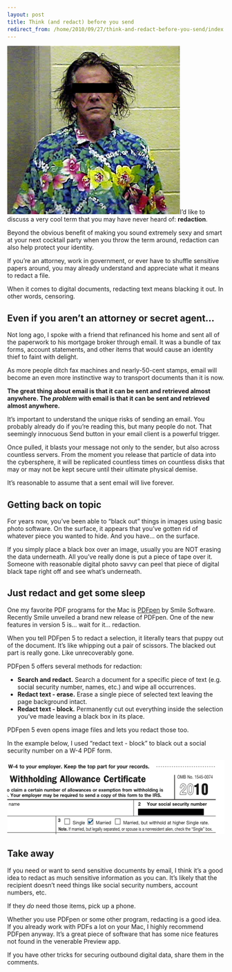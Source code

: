 ```yaml
---
layout: post
title: Think (and redact) before you send
redirect_from: /home/2010/09/27/think-and-redact-before-you-send/index.html
---
```

<p style="text-align: left;"><a href="/img/nick-nolte-mug-shot-2002-pe.png"><img class="size-full wp-image-1544 aligncenter" title="nick-nolte-mug-shot-2002-pe" src="/img/nick-nolte-mug-shot-2002-pe.png" alt="" width="400" height="389" /></a>I’d like to discuss a very cool term that you may have never heard of: <strong>redaction</strong>.</p>
<p style="text-align: left;">Beyond the obvious benefit of making you sound extremely sexy and smart at your next cocktail party when you throw the term around, redaction can also help protect your identity.</p>
<p>If you’re an attorney, work in government, or ever have to shuffle sensitive papers around, you may already understand and appreciate what it means to redact a file.</p>
<p>When it comes to digital documents, redacting text means blacking it out.  In other words, censoring.</p>
<h2 id="evenifyouarentanattorneyorsecretagent...">Even if you aren’t an attorney or secret agent…</h2>
<p>Not long ago, I spoke with a friend that refinanced his home and sent all of the paperwork to his mortgage broker through email. It was a bundle of tax forms, account statements, and other items that would cause an identity thief to faint with delight.</p>
<p>As more people ditch fax machines and nearly-50-cent stamps, email will become an even more instinctive way to transport documents than it is now.</p>
<p><strong>The great thing about email is that it can be sent and retrieved almost anywhere.  The </strong><em><strong>problem</strong></em><strong> with email is that it can be sent and retrieved almost anywhere.</strong></p>
<p>It’s important to understand the unique risks of sending an email.  You probably already do if you’re reading this, but many people do not. That seemingly innocuous Send button in your email client is a powerful trigger.</p>
<p>Once pulled, it blasts your message not only to the sender, but also across countless servers. From the moment you release that particle of data into the cybersphere, it will be replicated countless times on countless disks that may or may not be kept secure until their ultimate physical demise.</p>
<p>It’s reasonable to assume that a sent email will live forever.</p>
<h2 id="gettingbackontopic">Getting back on topic</h2>
<p>For years now, you’ve been able to “black out” things in images using basic photo software.  On the surface, it appears that you’ve gotten rid of whatever piece you wanted to hide.  And you have… on the surface.</p>
<p>If you simply place a black box over an image, usually you are NOT erasing the data underneath. All you’ve really done is put a piece of tape over it.  Someone with reasonable digital photo savvy can peel that piece of digital black tape right off and see what’s underneath.</p>
<h2>Just redact and get some sleep</h2>
<p>One my favorite PDF programs for the Mac is <a href="http://smilesoftware.com/PDFpen/">PDFpen</a> by Smile Software.  Recently Smile unveiled a brand new release of PDFpen. One of the new features in version 5 is… wait for it… redaction.</p>
<p>When you tell PDFpen 5 to redact a selection, it literally tears that puppy out of the document.  It’s like whipping out a pair of scissors.  The blacked out part is really gone. Like unrecoverably gone.</p>
<p>PDFpen 5 offers several methods for redaction:</p>
<ul>
<li><strong>Search and redact.</strong> Search a document for a specific piece of text (e.g. social security number, names, etc.) and wipe all occurrences.</li>
<li><strong>Redact text - erase.</strong> Erase a single piece of selected text leaving the page background intact.</li>
<li><strong>Redact text - block.</strong> Permanently cut out everything inside the selection you’ve made leaving a black box in its place.</li>
</ul>
<p>PDFpen 5 even opens image files and lets you redact those too.</p>
<p>In the example below, I used “redact text - block” to black out a social security number on a W-4 PDF form.</p>
<p><a href="/img/w4-pe.png"><img class="aligncenter size-full wp-image-1539" title="w4-pe" src="/img/w4-pe.png" alt="" width="544" height="171" /></a></p>
<h2>Take away</h2>
<p>If you need or want to send sensitive documents by email, I think it’s a good idea to redact as much sensitive information as you can.  It’s likely that the recipient doesn’t need things like social security numbers, account numbers, etc.</p>
<p>If they <em>do</em> need those items, pick up a phone.</p>
<p>Whether you use PDFpen or some other program, redacting is a good idea.  If you already work with PDFs a lot on your Mac, I highly recommend PDFpen anyway. It’s a great piece of software that has some nice features not found in the venerable Preview app.</p>
<p>If you have other tricks for securing outbound digital data, share them in the comments.</p>
